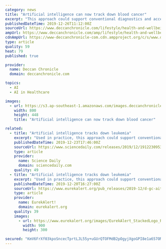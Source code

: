 ```yaml
---
category: news
title: "Artificial intelligence can now track down blood cancer"
excerpt: "This approach could support conventional diagnostics and accelerate therapy of the disease ... wanted to find out what an analysis of the transcriptome can achieve using artificial intelligence, that is to say, trainable algorithms,\" Schultze said."
publishedDateTime: 2019-12-26T11:12:00Z
sourceUrl: https://www.deccanchronicle.com/lifestyle/health-and-wellbeing/261219/artificial-intelligence-can-now-track-down-blood-cancer.html
ampUrl: https://www.deccanchronicle.com/amp/lifestyle/health-and-wellbeing/261219/artificial-intelligence-can-now-track-down-blood-cancer.html
cdnAmpUrl: https://www-deccanchronicle-com.cdn.ampproject.org/c/s/www.deccanchronicle.com/amp/lifestyle/health-and-wellbeing/261219/artificial-intelligence-can-now-track-down-blood-cancer.html
type: article
quality: 59
heat: 79
published: true

provider:
  name: Deccan Chronicle
  domain: deccanchronicle.com

topics:
  - AI
  - AI in Healthcare

images:
  - url: https://s3.ap-southeast-1.amazonaws.com/images.deccanchronicle.com/dc-Cover-vdtd739nmbtme80k0vq815q6o3-20191226110840.Medi.jpeg
    width: 800
    height: 448
    title: "Artificial intelligence can now track down blood cancer"

related:
  - title: "Artificial intelligence tracks down leukemia"
    excerpt: "Used in practice, this approach could support conventional diagnostics and possibly accelerate the beginning of therapy. The research results have been published in the journal 'iScience'. Artificial intelligence can detect one of the most common forms of ..."
    publishedDateTime: 2019-12-23T17:46:00Z
    sourceUrl: https://www.sciencedaily.com/releases/2019/12/191223095351.htm
    type: article
    provider:
      name: Science Daily
      domain: sciencedaily.com
    quality: 49
  - title: "Artificial intelligence tracks down leukemia"
    excerpt: "Used in practice, this approach could support conventional diagnostics and possibly accelerate the beginning of therapy. The research results have been published in the journal \"iScience\". Artificial intelligence is a much-discussed topic in medicine ..."
    publishedDateTime: 2019-12-20T16:27:00Z
    sourceUrl: https://www.eurekalert.org/pub_releases/2019-12/d-gc-ait122019.php
    type: article
    provider:
      name: EurekAlert!
      domain: eurekalert.org
    quality: 39
    images:
      - url: https://www.eurekalert.org/images/EurekAlert_StackedLogo_RGB.jpg
        width: 900
        height: 300

secured: "KmV6FrXf03kpoSncecTprtLJL55y+uGUrQTOFMdB2pOgyjXgoGPI8e1a657OMw37UDT2tiCNrspKuQX9ZVfBSav1/WtLDs7OhrHvpSC7luTKloM2fYlNdRlXkRQbA70dZHQ3X3Hp7rzcRQJjuAvT/Bw1BezRIQq6GHPcQ+qYCad+XPLeBgjaOUQfiEfcU454ELBfdkDiA1Dt80OvInu4n7/jR5CzpWDVRYV3ZMcktsdGyqWETTrGF2BGulJi53cxPxT8blrDJ9hMfmsX39UiXYhPgZVohkjj8AN27oQWNVA=;Cf/eZsd8kKCA8K5aL677gg=="
---
```


